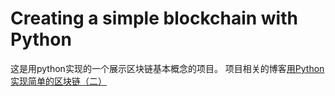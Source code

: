 # Creating a simple blockchain with Python
这是用python实现的一个展示区块链基本概念的项目。
项目相关的博客[用Python实现简单的区块链（二）](http://pwn4.fun/2018/06/20/%E7%94%A8Python%E5%AE%9E%E7%8E%B0%E7%AE%80%E5%8D%95%E7%9A%84%E5%8C%BA%E5%9D%97%E9%93%BE%EF%BC%88%E4%BA%8C%EF%BC%89/)
